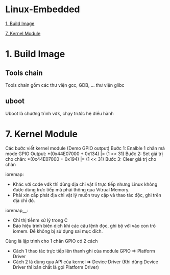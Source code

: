 # Linux-Embedded
[1. Build Image](#1-Build-Image)

[7. Kernel Module](#7-Kernel-Module)
# 1. Build Image
## Tools chain
  Tools chain gồm các thư viện gcc, GDB, ... thư viện glibc

## uboot
  Uboot là chương trình vđk, chạy trước hệ điều hành


# 7. Kernel Module
Các bước viết kernel module (Demo GPIO output)
Bước 1: Enalble 1 chân mà mode GPIO Output: 
*(0x44E07000 + 0x134) |= (1 << 31)
Bước 2: Set giá trị cho chân: 
*(0x44E07000 + 0x194) |= (1 << 31)
Bước 3: Cleer giá trị cho chân 

ioremap:
- Khác với code vđk thì dùng địa chỉ vật lí trực tiếp nhưng Linux không được dùng trực tiếp mà phải thông qua Vitrual Memory.
- Phải xin cấp phát địa chỉ vật lý muốn truy cập và thao tác độc, ghi trên địa chỉ đó.

ioremap__:
- Chỉ thị tiềnm xử lý trong C
- Báo hiệu trình biên dịch khi các câu lệnh đọc, ghi bộ với vào con trỏ iomem. Để không bị sử dụng sai mục đích.

Cùng là lập trình cho 1 chân GPIO có 2 cách
- Cách 1 thao tác trực tiếp lên thanh ghi của module GPIO
  => Platform Driver
- Cách 2 là dùng qua API của kernel
  => Device Driver (Khi dùng Device Driver thì bản chất là gọi Platform Driver)


 





